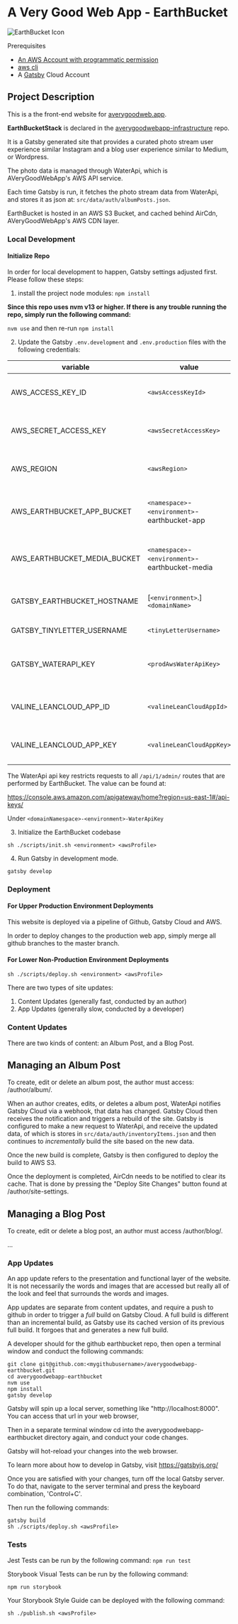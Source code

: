 # A Very Good Web App - EarthBucket

![EarthBucket Icon](./src/assets/img/icon-earth.svg)

Prerequisites
- [An AWS Account with programmatic permission](https://aws.amazon.com/)
- [aws cli](https://docs.aws.amazon.com/cli/latest/userguide/cli-chap-welcome.html)
- A [Gatsby](https://gatsbyjs.com/) Cloud Account

## Project Description

This is a the front-end website for [averygoodweb.app](https://averygoodweb.app).

**EarthBucketStack** is declared in the [averygoodwebapp-infrastructure](https://github.com/averygoodidea/averygoodwebapp-infrastructure) repo.

It is a Gatsby generated site that provides a curated photo stream user experience similar Instagram and a blog user experience similar to Medium, or Wordpress.

The photo data is managed through WaterApi, which is AVeryGoodWebApp's AWS API service.

Each time Gatsby is run, it fetches the photo stream data from WaterApi, and stores it as json at:
`src/data/auth/albumPosts.json`.

EarthBucket is hosted in an AWS S3 Bucket, and cached behind AirCdn, AVeryGoodWebApp's AWS CDN layer.

### Local Development

#### Initialize Repo

In order for local development to happen, Gatsby settings adjusted first. Please follow these steps:

1. install the project node modules:
`npm install`

**Since this repo uses nvm v13 or higher. If there is any trouble running the repo, simply run the following command:**

`nvm use` and then re-run `npm install`

2. Update the Gatsby `.env.development` and `.env.production` files with the following credentials:

| variable                     | value                                           | description                                                                                                                                                                                                   |
|------------------------------|-------------------------------------------------|---------------------------------------------------------------------------------------------------------------------------------------------------------------------------------------------------------------|
| AWS_ACCESS_KEY_ID            | `<awsAccessKeyId>`                              | this value can be found by running the following command `sudo nano ~/.aws/credentials`. You can find it under the aws profile you have been using for this installation guide.                               |
| AWS_SECRET_ACCESS_KEY        | `<awsSecretAccessKey>`                          | this value can be found by running the following command `sudo nano ~/.aws/credentials`. You can find it under the aws profile you have been using for this installation guide.                               |
| AWS_REGION                   | `<awsRegion>`                                   | This value can be found at https://console.aws.amazon.com/console/home in the upper-right hand corner, immediately to the right of your profile name. If in doubt, use us-east-1.                             |
| AWS_EARTHBUCKET_APP_BUCKET   | `<namespace>`-`<environment>`-earthbucket-app   | you can copy and paste the EarthBucket app bucket value from: https://console.aws.amazon.com/cloudformation/home `<domainNamespace>`-prod-stack > Outputs. Get the value from Key awsEarthBucketAppBucket     |
| AWS_EARTHBUCKET_MEDIA_BUCKET | `<namespace>`-`<environment>`-earthbucket-media | you can copy and paste the EarthBucket media bucket value from: https://console.aws.amazon.com/cloudformation/home `<domainNamespace>`-prod-stack > Outputs. Get the value from Key awsEarthBucketMediaBucket |
| GATSBY_EARTHBUCKET_HOSTNAME  | [`<environment>`.]`<domainName>`                | the fully qualified domain name. If this is the production environment, use the project domain name, ie: averygoodweb.app. IF a lower environment, include the sub-domain, ie: dev.averygoodweb.app.          |
| GATSBY_TINYLETTER_USERNAME   | `<tinyLetterUsername>`                          | your username created at tinyletter.com. This enables your web app to collect user emails out of the box.                                                                                                     |
| GATSBY_WATERAPI_KEY          | `<prodAwsWaterApiKey>`                          | the water api key which you can copy and paste from: https://console.aws.amazon.com/cloudformation/home `<domainNamespace>`-prod-stack > Outputs. Copy the "apikey" generated from the url located at awsWaterApiKey           |
| VALINE_LEANCLOUD_APP_ID      | `<valineLeanCloudAppId>`                        | this value can be copied and pasted from https://console.leancloud.app/applist.html#/apps > `<appTitle>` > Settings > App keys. Copy the value from AppID.                                                    |
| VALINE_LEANCLOUD_APP_KEY     | `<valineLeanCloudAppKey>`                       | this value can be copied and pasted from https://console.leancloud.app/applist.html#/apps > `<appTitle>` > Settings > App keys. Copy the value from AppKey.                                                   |

The WaterApi api key restricts requests to all `/api/1/admin/` routes that are performed by EarthBucket. The value can be found at:

https://console.aws.amazon.com/apigateway/home?region=us-east-1#/api-keys/

Under `<domainNamespace>-<environment>-WaterApiKey`

3. Initialize the EarthBucket codebase

`sh ./scripts/init.sh <environment> <awsProfile>`

4. Run Gatsby in development mode.

`gatsby develop`

### Deployment

#### For Upper Production Environment Deployments

This website is deployed via a pipeline of Github, Gatsby Cloud and AWS.

In order to deploy changes to the production web app, simply merge all github branches to the master branch.

#### For Lower Non-Production Environment Deployments

`sh ./scripts/deploy.sh <environment> <awsProfile>`

There are two types of site updates:
1. Content Updates (generally fast, conducted by an author)
2. App Updates (generally slow, conducted by a developer)

### Content Updates

There are two kinds of content: an Album Post, and a Blog Post.

## Managing an Album Post

To create, edit or delete an album post, the author must access:
<siteUrl>/author/album/.

When an author creates, edits, or deletes a album post, WaterApi notifies Gatsby Cloud via a webhook, that data has changed. Gatsby Cloud then receives the notification and triggers a rebuild of the site. Gatsby is configured to make a new request to WaterApi, and receive the updated data, of which is stores in `src/data/auth/inventoryItems.json` and then continues to _incrementally_ build the site based on the new data.

Once the new build is complete, Gatsby is then configured to deploy the build to AWS S3.

Once the deployment is completed, AirCdn needs to be notified to clear its cache. That is done by pressing the "Deploy Site Changes" button found at <siteUrl>/author/site-settings.

## Managing a Blog Post

To create, edit or delete a blog post, an author must access <siteUrl>/author/blog/.

...

### App Updates

An app update refers to the presentation and functional layer of the website. It is not necessarily the words and images that are accessed but really all of the look and feel that surrounds the words and images.

App updates are separate from content updates, and require a push to github in order to trigger a _full_ build on Gatsby Cloud. A full build is different than an incremental build, as Gatsby use its cached version of its previous full build. It forgoes that and generates a new full build.

A developer should for the github earthbucket repo, then open a terminal window and conduct the following commands:
```
git clone git@github.com:<mygithubusername>/averygoodwebapp-earthbucket.git
cd averygoodwebapp-earthbucket
nvm use
npm install
gatsby develop
```
Gatsby will spin up a local server, something like "http://localhost:8000". You can access that url in your web browser,

Then in a separate terminal window cd into the averygoodwebapp-earthbucket directory again, and conduct your code changes.

Gatsby will hot-reload your changes into the web browser.

To learn more about how to develop in Gatsby, visit https://gatsbyjs.org/

Once you are satisfied with your changes, turn off the local Gatsby server. To do that, navigate to the server terminal and press the keyboard combination, 'Control+C'.

Then run the following commands:

```
gatsby build
sh ./scripts/deploy.sh <awsProfile>
```

### Tests

Jest Tests can be run by the following command:
`npm run test`

Storybook Visual Tests can be run by the following command:
```
npm run storybook
```

Your Storybook Style Guide can be deployed with the following command:
```
sh ./publish.sh <awsProfile>
```
